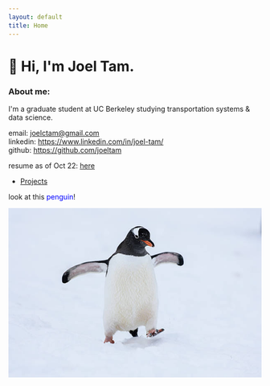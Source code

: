 ```yaml
---
layout: default
title: Home
---
```


# 👋 Hi, I'm Joel Tam.

### About me:
I'm a graduate student at UC Berkeley studying transportation systems & data science.

email: <joelctam@gmail.com> <br> linkedin: <https://www.linkedin.com/in/joel-tam/> <br> github: <https://github.com/joeltam>

resume as of Oct 22: [here](./joeltamresume.pdf)

- [Projects](./projects.md)


look at this <font color="blue">penguin</font>!

![this is a penguin](./penguin.jpg)


